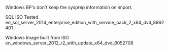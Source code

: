 Windows BP's don't keep the sysprep information on import.

SQL ISO Tested
en_sql_server_2014_enterprise_edition_with_service_pack_2_x64_dvd_8962401

Windows Image built from ISO
en_windows_server_2012_r2_with_update_x64_dvd_6052708
